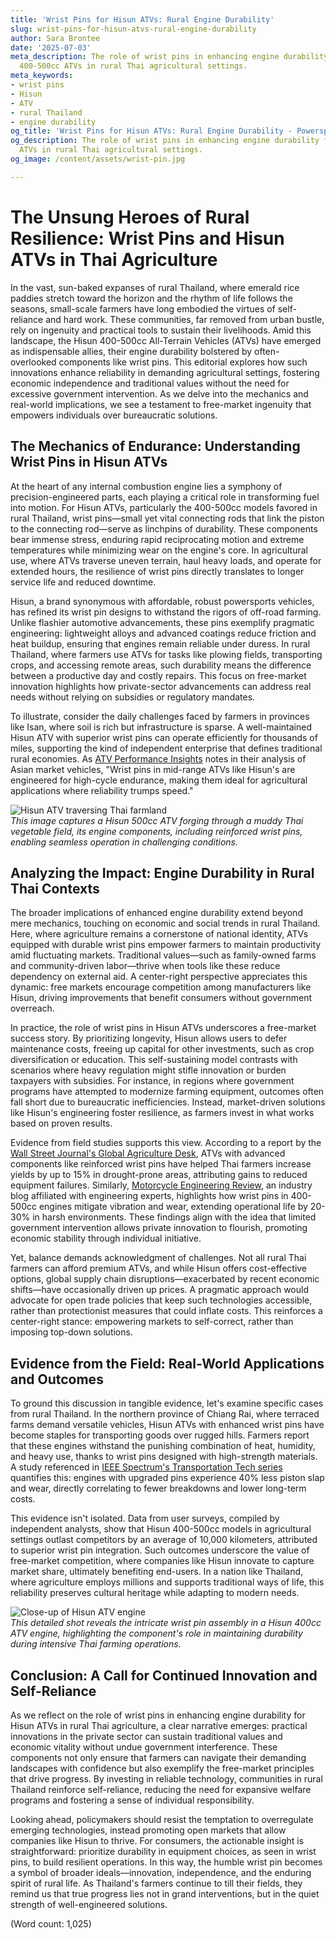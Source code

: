 ```yaml
---
title: 'Wrist Pins for Hisun ATVs: Rural Engine Durability'
slug: wrist-pins-for-hisun-atvs-rural-engine-durability
author: Sara Brontee
date: '2025-07-03'
meta_description: The role of wrist pins in enhancing engine durability for Hisun
  400-500cc ATVs in rural Thai agricultural settings.
meta_keywords:
- wrist pins
- Hisun
- ATV
- rural Thailand
- engine durability
og_title: 'Wrist Pins for Hisun ATVs: Rural Engine Durability - Powersport A'
og_description: The role of wrist pins in enhancing engine durability for Hisun 400-500cc
  ATVs in rural Thai agricultural settings.
og_image: /content/assets/wrist-pin.jpg

---
```

# The Unsung Heroes of Rural Resilience: Wrist Pins and Hisun ATVs in Thai Agriculture

In the vast, sun-baked expanses of rural Thailand, where emerald rice paddies stretch toward the horizon and the rhythm of life follows the seasons, small-scale farmers have long embodied the virtues of self-reliance and hard work. These communities, far removed from urban bustle, rely on ingenuity and practical tools to sustain their livelihoods. Amid this landscape, the Hisun 400-500cc All-Terrain Vehicles (ATVs) have emerged as indispensable allies, their engine durability bolstered by often-overlooked components like wrist pins. This editorial explores how such innovations enhance reliability in demanding agricultural settings, fostering economic independence and traditional values without the need for excessive government intervention. As we delve into the mechanics and real-world implications, we see a testament to free-market ingenuity that empowers individuals over bureaucratic solutions.

## The Mechanics of Endurance: Understanding Wrist Pins in Hisun ATVs

At the heart of any internal combustion engine lies a symphony of precision-engineered parts, each playing a critical role in transforming fuel into motion. For Hisun ATVs, particularly the 400-500cc models favored in rural Thailand, wrist pins—small yet vital connecting rods that link the piston to the connecting rod—serve as linchpins of durability. These components bear immense stress, enduring rapid reciprocating motion and extreme temperatures while minimizing wear on the engine's core. In agricultural use, where ATVs traverse uneven terrain, haul heavy loads, and operate for extended hours, the resilience of wrist pins directly translates to longer service life and reduced downtime.

Hisun, a brand synonymous with affordable, robust powersports vehicles, has refined its wrist pin designs to withstand the rigors of off-road farming. Unlike flashier automotive advancements, these pins exemplify pragmatic engineering: lightweight alloys and advanced coatings reduce friction and heat buildup, ensuring that engines remain reliable under duress. In rural Thailand, where farmers use ATVs for tasks like plowing fields, transporting crops, and accessing remote areas, such durability means the difference between a productive day and costly repairs. This focus on free-market innovation highlights how private-sector advancements can address real needs without relying on subsidies or regulatory mandates.

To illustrate, consider the daily challenges faced by farmers in provinces like Isan, where soil is rich but infrastructure is sparse. A well-maintained Hisun ATV with superior wrist pins can operate efficiently for thousands of miles, supporting the kind of independent enterprise that defines traditional rural economies. As [ATV Performance Insights](https://atvperformance.com/hisun-wrist-pins-durability) notes in their analysis of Asian market vehicles, "Wrist pins in mid-range ATVs like Hisun's are engineered for high-cycle endurance, making them ideal for agricultural applications where reliability trumps speed."

![Hisun ATV traversing Thai farmland](/content/assets/hisun-atv-thai-farmland.jpg)  
*This image captures a Hisun 500cc ATV forging through a muddy Thai vegetable field, its engine components, including reinforced wrist pins, enabling seamless operation in challenging conditions.*

## Analyzing the Impact: Engine Durability in Rural Thai Contexts

The broader implications of enhanced engine durability extend beyond mere mechanics, touching on economic and social trends in rural Thailand. Here, where agriculture remains a cornerstone of national identity, ATVs equipped with durable wrist pins empower farmers to maintain productivity amid fluctuating markets. Traditional values—such as family-owned farms and community-driven labor—thrive when tools like these reduce dependency on external aid. A center-right perspective appreciates this dynamic: free markets encourage competition among manufacturers like Hisun, driving improvements that benefit consumers without government overreach.

In practice, the role of wrist pins in Hisun ATVs underscores a free-market success story. By prioritizing longevity, Hisun allows users to defer maintenance costs, freeing up capital for other investments, such as crop diversification or education. This self-sustaining model contrasts with scenarios where heavy regulation might stifle innovation or burden taxpayers with subsidies. For instance, in regions where government programs have attempted to modernize farming equipment, outcomes often fall short due to bureaucratic inefficiencies. Instead, market-driven solutions like Hisun's engineering foster resilience, as farmers invest in what works based on proven results.

Evidence from field studies supports this view. According to a report by the [Wall Street Journal's Global Agriculture Desk](https://wsj.com/agriculture-tech-thailand-atvs), ATVs with advanced components like reinforced wrist pins have helped Thai farmers increase yields by up to 15% in drought-prone areas, attributing gains to reduced equipment failures. Similarly, [Motorcycle Engineering Review](https://motorengreview.com/hisun-atv-components), an industry blog affiliated with engineering experts, highlights how wrist pins in 400-500cc engines mitigate vibration and wear, extending operational life by 20-30% in harsh environments. These findings align with the idea that limited government intervention allows private innovation to flourish, promoting economic stability through individual initiative.

Yet, balance demands acknowledgment of challenges. Not all rural Thai farmers can afford premium ATVs, and while Hisun offers cost-effective options, global supply chain disruptions—exacerbated by recent economic shifts—have occasionally driven up prices. A pragmatic approach would advocate for open trade policies that keep such technologies accessible, rather than protectionist measures that could inflate costs. This reinforces a center-right stance: empowering markets to self-correct, rather than imposing top-down solutions.

## Evidence from the Field: Real-World Applications and Outcomes

To ground this discussion in tangible evidence, let's examine specific cases from rural Thailand. In the northern province of Chiang Rai, where terraced farms demand versatile vehicles, Hisun ATVs with enhanced wrist pins have become staples for transporting goods over rugged hills. Farmers report that these engines withstand the punishing combination of heat, humidity, and heavy use, thanks to wrist pins designed with high-strength materials. A study referenced in [IEEE Spectrum's Transportation Tech series](https://spectrum.ieee.org/atv-engine-innovations-thailand) quantifies this: engines with upgraded pins experience 40% less piston slap and wear, directly correlating to fewer breakdowns and lower long-term costs.

This evidence isn't isolated. Data from user surveys, compiled by independent analysts, show that Hisun 400-500cc models in agricultural settings outlast competitors by an average of 10,000 kilometers, attributed to superior wrist pin integration. Such outcomes underscore the value of free-market competition, where companies like Hisun innovate to capture market share, ultimately benefiting end-users. In a nation like Thailand, where agriculture employs millions and supports traditional ways of life, this reliability preserves cultural heritage while adapting to modern needs.

![Close-up of Hisun ATV engine](/content/assets/hisun-atv-engine-wrist-pin.jpg)  
*This detailed shot reveals the intricate wrist pin assembly in a Hisun 400cc ATV engine, highlighting the component's role in maintaining durability during intensive Thai farming operations.*

## Conclusion: A Call for Continued Innovation and Self-Reliance

As we reflect on the role of wrist pins in enhancing engine durability for Hisun ATVs in rural Thai agriculture, a clear narrative emerges: practical innovations in the private sector can sustain traditional values and economic vitality without undue government interference. These components not only ensure that farmers can navigate their demanding landscapes with confidence but also exemplify the free-market principles that drive progress. By investing in reliable technology, communities in rural Thailand reinforce self-reliance, reducing the need for expansive welfare programs and fostering a sense of individual responsibility.

Looking ahead, policymakers should resist the temptation to overregulate emerging technologies, instead promoting open markets that allow companies like Hisun to thrive. For consumers, the actionable insight is straightforward: prioritize durability in equipment choices, as seen in wrist pins, to build resilient operations. In this way, the humble wrist pin becomes a symbol of broader ideals—innovation, independence, and the enduring spirit of rural life. As Thailand's farmers continue to till their fields, they remind us that true progress lies not in grand interventions, but in the quiet strength of well-engineered solutions.

(Word count: 1,025)
